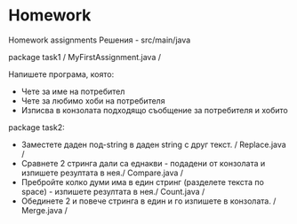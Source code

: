 # Homework
Homework assignments
Решения - src/main/java

package task1 / MyFirstAssignment.java /

Напишете програма, която:
- Чете за име на потребител
- Чете за любимо хоби на потребителя
- Изписва в конзолата подходящо съобщение за потребителя и хобито

package task2:
- Заместете даден под-string в даден string с друг текст. / Replace.java /
- Сравнете 2 стринга дали са еднакви - подадени от конзолата и изпишете резултата в нея./ Compare.java / 
- Пребройте колко думи има в един стринг (разделете текста по space) - изпишете резултата в нея./ Count.java /
- Обединете 2 и повече стринга в един и го изпишете в конзолата. / Merge.java /




